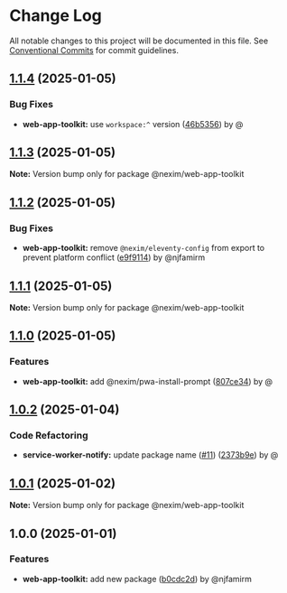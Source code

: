 # Change Log

All notable changes to this project will be documented in this file.
See [Conventional Commits](https://conventionalcommits.org) for commit guidelines.

## [1.1.4](https://github.com/the-nexim/web-app-toolkit/compare/@nexim/web-app-toolkit@1.1.3...@nexim/web-app-toolkit@1.1.4) (2025-01-05)

### Bug Fixes

* **web-app-toolkit:** use `workspace:^` version ([46b5356](https://github.com/the-nexim/web-app-toolkit/commit/46b53560d2bdc31ecd6e53f623a786dc1d5cb1af)) by @

## [1.1.3](https://github.com/the-nexim/web-app-toolkit/compare/@nexim/web-app-toolkit@1.1.2...@nexim/web-app-toolkit@1.1.3) (2025-01-05)

**Note:** Version bump only for package @nexim/web-app-toolkit

## [1.1.2](https://github.com/the-nexim/web-app-toolkit/compare/@nexim/web-app-toolkit@1.1.1...@nexim/web-app-toolkit@1.1.2) (2025-01-05)

### Bug Fixes

* **web-app-toolkit:** remove `@nexim/eleventy-config` from export to prevent platform conflict ([e9f9114](https://github.com/the-nexim/web-app-toolkit/commit/e9f91142a1fa98cd4f8a023f7a9786900c4e6b18)) by @njfamirm

## [1.1.1](https://github.com/the-nexim/web-app-toolkit/compare/@nexim/web-app-toolkit@1.1.0...@nexim/web-app-toolkit@1.1.1) (2025-01-05)

**Note:** Version bump only for package @nexim/web-app-toolkit

## [1.1.0](https://github.com/the-nexim/web-app-toolkit/compare/@nexim/web-app-toolkit@1.0.2...@nexim/web-app-toolkit@1.1.0) (2025-01-05)

### Features

* **web-app-toolkit:** add @nexim/pwa-install-prompt ([807ce34](https://github.com/the-nexim/web-app-toolkit/commit/807ce343b4b355ace6dbad2459f9f2796297796f)) by @

## [1.0.2](https://github.com/the-nexim/web-app-toolkit/compare/@nexim/web-app-toolkit@1.0.1...@nexim/web-app-toolkit@1.0.2) (2025-01-04)

### Code Refactoring

* **service-worker-notify:** update package name ([#11](https://github.com/the-nexim/web-app-toolkit/issues/11)) ([2373b9e](https://github.com/the-nexim/web-app-toolkit/commit/2373b9ef25ce67138443913f7d5711ef510c248a)) by @

## [1.0.1](https://github.com/the-nexim/web-app-toolkit/compare/@nexim/web-app-toolkit@1.0.0...@nexim/web-app-toolkit@1.0.1) (2025-01-02)

**Note:** Version bump only for package @nexim/web-app-toolkit

## 1.0.0 (2025-01-01)

### Features

* **web-app-toolkit:** add new package ([b0cdc2d](https://github.com/the-nexim/web-app-toolkit/commit/b0cdc2d1da4f470cbffaeaed24aeb2447f73ed28)) by @njfamirm
